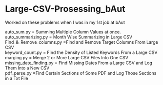 # Large-CSV-Prosessing_bAut
Worked on these problems when I was in my 1st job at bAut

auto_sum.py = Summing Multiple Column Values at once.
<br>
auto_summarizing.py = Month Wise Summarizing in Large CSV <br>
Find_&_Remove_columns.py =Find and Remove Target Columns From Large CSV <br>
keyword_count.py = Find the Density of Listed Keywords From a Large CSV <br>
marging.py = Merge 2 or More Large CSV Files Into One CSV <br>
missing_date_finding.py = Find Missing Dates From a Large CSV and Log Them Into a New CSV <br>
pdf_parse.py =Find Certain Sections of Some PDF and Log Those Sections in a Txt File <br>
